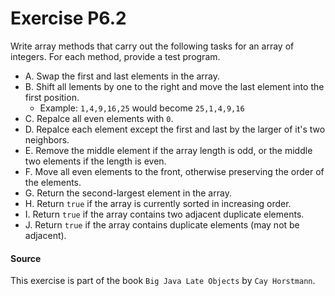 # Exercise P6.2
Write array methods that carry out the following tasks for an array of integers.
For each method, provide a test program.

* A. Swap the first and last elements in the array.
* B. Shift all lements by one to the right and move the last element into the first position.
    * Example: `1,4,9,16,25` would become `25,1,4,9,16`
* C. Repalce all even elements with `0`.
* D. Repalce each element except the first and last by the larger of it's two neighbors.
* E. Remove the middle element if the array length is odd, or the middle two elements if the length is even.
* F. Move all even elements to the front, otherwise preserving the order of the elements.
* G. Return the second-largest element in the array.
* H. Return `true` if the array is currently sorted in increasing order.
* I. Return `true` if the array contains two adjacent duplicate elements.
* J. Return `true` if the array contains duplicate elements (may not be adjacent).

#### Source
This exercise is part of the book `Big Java Late Objects` by `Cay Horstmann`.
